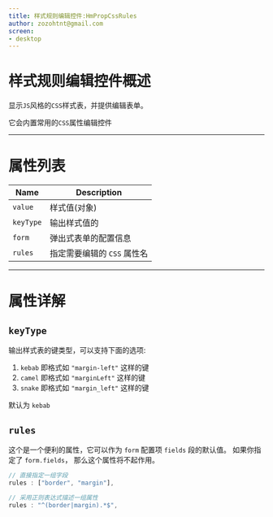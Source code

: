 ```yaml
---
title: 样式规则编辑控件:HmPropCssRules
author: zozohtnt@gmail.com
screen:
- desktop
---
```


# 样式规则编辑控件概述

显示`JS`风格的`CSS`样式表，并提供编辑表单。

它会内置常用的`CSS`属性编辑控件

-------------------------------------------------------------
# 属性列表

| Name      | Description                 |
| --------- | --------------------------- |
| `value`   | 样式值(对象)                |
| `keyType` | 输出样式值的                |
| `form`    | 弹出式表单的配置信息        |
| `rules`   | 指定需要编辑的 `CSS` 属性名 |

-------------------------------------------------------------
# 属性详解

## `keyType`

输出样式表的键类型，可以支持下面的选项:

1. `kebab` 即格式如 `"margin-left"` 这样的键
2. `camel` 即格式如 `"marginLeft"` 这样的键
3. `snake` 即格式如 `"margin_left"` 这样的键

默认为 `kebab`

## `rules`

这个是一个便利的属性，它可以作为 `form` 配置项 `fields` 段的默认值。
如果你指定了 `form.fields`， 那么这个属性将不起作用。

```js
// 直接指定一组字段
rules : ["border", "margin"],

// 采用正则表达式描述一组属性
rules : "^(border|margin).*$",
```


